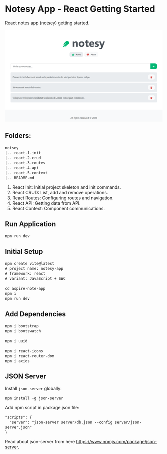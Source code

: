 # Notesy App - React Getting Started

React notes app (notsey) getting started.

![](https://raw.githubusercontent.com/ZakiMohammed/react-notsey-app/master/banner.png)

## Folders:

```
notsey
|-- react-1-init
|-- react-2-crud
|-- react-3-routes
|-- react-4-api
|-- react-5-context
|-- README.md
```

1. React Init: Initial project skeleton and init commands.
2. React CRUD: List, add and remove operations.
3. React Routes: Configuring routes and navigation.
4. React API: Getting data from API.
5. React Context: Component communications.

## Run Application
```
npm run dev
```

## Initial Setup

```
npm create vite@latest
# project name: notesy-app
# framework: react
# variant: JavaScript + SWC

cd aspire-note-app
npm i
npm run dev
```

## Add Dependencies

```
npm i bootstrap
npm i bootswatch

npm i uuid

npm i react-icons
npm i react-router-dom
npm i axios
```

## JSON Server

Install `json-server` globally:

```
npm install -g json-server
```

Add npm script in package.json file:

```
"scripts": {
  "server": "json-server server/db.json --config server/json-server.json"
}
```

Read about json-server from here https://www.npmjs.com/package/json-server.